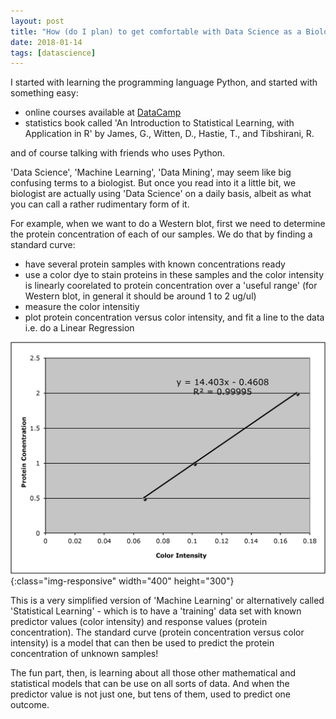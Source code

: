 ```yaml
---
layout: post
title: "How (do I plan) to get comfortable with Data Science as a Biologist"
date: 2018-01-14
tags: [datascience]
---
```


I started with learning the programming language Python, and started with something easy:
- online courses available at [DataCamp](www.datacamp.com)
- statistics book called 'An Introduction to Statistical Learning, with Application in R' by James, G., Witten, D., Hastie, T., and Tibshirani, R.

and of course talking with friends who uses Python.

'Data Science', 'Machine Learning', 'Data Mining',  may seem like big confusing terms to a biologist. But once you read into it a little bit, we biologist are actually using 'Data Science' on a daily basis, albeit as what you can call a rather rudimentary form of it.

For example, when we want to do a Western blot, first we need to determine the protein concentration of each of our samples. We do that by finding a standard curve:
- have several protein samples with known  concentrations ready
- use a color dye to stain proteins in these samples and the color intensity is linearly coorelated to protein concentration over a 'useful range' (for Western blot, in general it should be around 1 to 2 ug/ul)
- measure the color intensitiy
- plot protein concentration versus color intensity, and fit a line to the data i.e. do a Linear Regression

![Protein concentration standard curve](/assets/images/ProteinConc.jpg){:class="img-responsive" width="400" height="300"}

This is a very simplified version of 'Machine Learning' or alternatively called 'Statistical Learning' - which is to have a 'training' data set with known predictor values (color intensity) and response values (protein concentration).
The standard curve (protein concentration versus color intensity) is a model that can then be used to predict the protein concentration of unknown samples!

The fun part, then, is learning about all those other mathematical and statistical models that can be use on all sorts of data. And when the predictor value is not just one, but tens of them, used to predict one outcome.